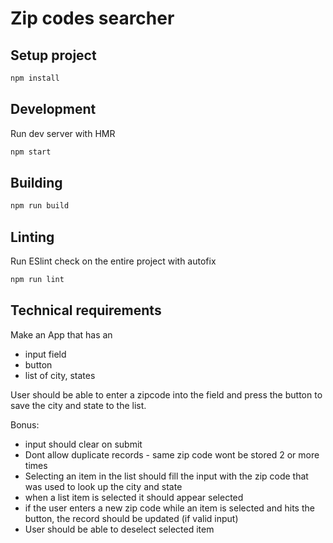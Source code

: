 # Zip codes searcher

## Setup project

```bash
npm install
```

## Development

Run dev server with HMR

```bash
npm start
```

## Building

```bash
npm run build
```

## Linting

Run ESlint check on the entire project with autofix

```bash
npm run lint
```

## Technical requirements

Make an App that has an 

- input field 
- button
- list of city, states

User should be able to enter a zipcode into the field and press the button to save the city and state to the list.

Bonus: 

- input should clear on submit
- Dont allow duplicate records - same zip code wont be stored 2 or more times
- Selecting an item in the list should fill the input with the zip code that was used to look up the city and state
- when a list item is selected it should appear selected
- if the user enters a new zip code while an item is selected and hits the button, the record should be updated (if valid input)
- User should be able to deselect selected item
